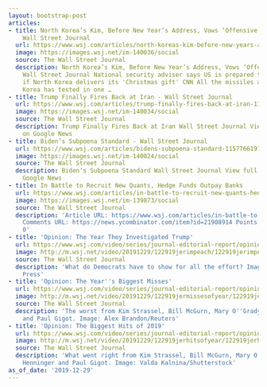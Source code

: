 ```yaml
---
layout: bootstrap-post
articles:
- title: North Korea’s Kim, Before New Year’s Address, Vows ‘Offensive’ Measures -
    Wall Street Journal
  url: https://www.wsj.com/articles/north-koreas-kim-before-new-years-address-vows-offensive-measures-11577662325
  image: https://images.wsj.net/im-140036/social
  source: The Wall Street Journal
  description: North Korea’s Kim, Before New Year’s Address, Vows ‘Offensive’ Measures
    Wall Street Journal National security adviser says US is prepared to take action
    if North Korea delivers its 'Christmas gift' CNN All the missiles and nukes North
    Korea has tested in one …
- title: Trump Finally Fires Back at Iran - Wall Street Journal
  url: https://www.wsj.com/articles/trump-finally-fires-back-at-iran-11577662029
  image: https://images.wsj.net/im-140034/social
  source: The Wall Street Journal
  description: Trump Finally Fires Back at Iran Wall Street Journal View full coverage
    on Google News
- title: Biden’s Subpoena Standard - Wall Street Journal
  url: https://www.wsj.com/articles/bidens-subpoena-standard-11577661976
  image: https://images.wsj.net/im-140024/social
  source: The Wall Street Journal
  description: Biden’s Subpoena Standard Wall Street Journal View full coverage on
    Google News
- title: In Battle to Recruit New Quants, Hedge Funds Outpay Banks
  url: https://www.wsj.com/articles/in-battle-to-recruit-new-quants-hedge-funds-outpay-banks-11577646001
  image: https://images.wsj.net/im-139873/social
  source: The Wall Street Journal
  description: 'Article URL: https://www.wsj.com/articles/in-battle-to-recruit-new-quants-hedge-funds-outpay-banks-11577646001
    Comments URL: https://news.ycombinator.com/item?id=21908914 Points: 6 # Comments:
    0'
- title: 'Opinion: The Year They Investigated Trump'
  url: https://www.wsj.com/video/series/journal-editorial-report/opinion-the-year-they-investigated-trump/7E5A116B-6C80-4AA6-88A5-2F1917C862F9
  image: http://m.wsj.net/video/20191229/122919jerimpeach/122919jerimpeach_1280x720.jpg
  source: The Wall Street Journal
  description: 'What do Democrats have to show for all the effort? Image: Tom Williams/Zuma
    Press'
- title: 'Opinion: The Year''s Biggest Misses'
  url: https://www.wsj.com/video/series/journal-editorial-report/opinion-the-year-biggest-misses/831E8E8A-5C59-49C8-86DF-2A4076EC23F4
  image: http://m.wsj.net/video/20191229/122919jermissesofyear/122919jermissesofyear_1280x720.jpg
  source: The Wall Street Journal
  description: 'The worst from Kim Strassel, Bill McGurn, Mary O''Grady, Dan Henninger
    and Paul Gigot. Image: Alex Brandon/Reuters'
- title: 'Opinion: The Biggest Hits of 2019'
  url: https://www.wsj.com/video/series/journal-editorial-report/opinion-the-biggest-hits-of-2019/8FCD1738-EEE0-481A-BC07-83C084248731
  image: http://m.wsj.net/video/20191229/122919jerhitsofyear/122919jerhitsofyear_1280x720.jpg
  source: The Wall Street Journal
  description: 'What went right from Kim Strassel, Bill McGurn, Mary O''Grady, Dan
    Henninger and Paul Gigot. Image: Valda Kalnina/Shutterstock'
as_of_date: '2019-12-29'
---
```


